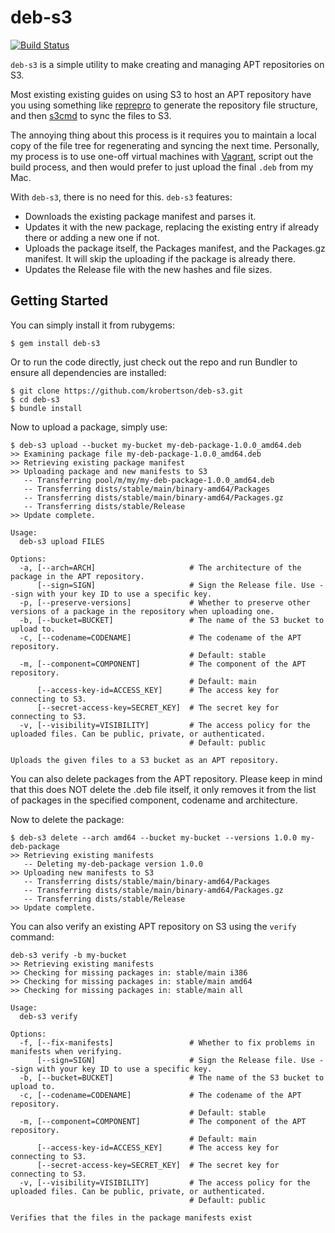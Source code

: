 # deb-s3

[![Build Status](https://travis-ci.org/krobertson/deb-s3.svg?branch=master)](https://travis-ci.org/krobertson/deb-s3)

`deb-s3` is a simple utility to make creating and managing APT repositories on
S3.

Most existing existing guides on using S3 to host an APT repository have you
using something like [reprepro](http://mirrorer.alioth.debian.org/) to generate
the repository file structure, and then [s3cmd](http://s3tools.org/s3cmd) to
sync the files to S3.

The annoying thing about this process is it requires you to maintain a local
copy of the file tree for regenerating and syncing the next time. Personally,
my process is to use one-off virtual machines with
[Vagrant](http://vagrantup.com), script out the build process, and then would
prefer to just upload the final `.deb` from my Mac.

With `deb-s3`, there is no need for this. `deb-s3` features:

* Downloads the existing package manifest and parses it.
* Updates it with the new package, replacing the existing entry if already
  there or adding a new one if not.
* Uploads the package itself, the Packages manifest, and the Packages.gz
  manifest. It will skip the uploading if the package is already there.
* Updates the Release file with the new hashes and file sizes.

## Getting Started

You can simply install it from rubygems:

```console
$ gem install deb-s3
```

Or to run the code directly, just check out the repo and run Bundler to ensure
all dependencies are installed:

```console
$ git clone https://github.com/krobertson/deb-s3.git
$ cd deb-s3
$ bundle install
```

Now to upload a package, simply use:

```console
$ deb-s3 upload --bucket my-bucket my-deb-package-1.0.0_amd64.deb
>> Examining package file my-deb-package-1.0.0_amd64.deb
>> Retrieving existing package manifest
>> Uploading package and new manifests to S3
   -- Transferring pool/m/my/my-deb-package-1.0.0_amd64.deb
   -- Transferring dists/stable/main/binary-amd64/Packages
   -- Transferring dists/stable/main/binary-amd64/Packages.gz
   -- Transferring dists/stable/Release
>> Update complete.
```

```
Usage:
  deb-s3 upload FILES

Options:
  -a, [--arch=ARCH]                     # The architecture of the package in the APT repository.
      [--sign=SIGN]                     # Sign the Release file. Use --sign with your key ID to use a specific key.
  -p, [--preserve-versions]             # Whether to preserve other versions of a package in the repository when uploading one.
  -b, [--bucket=BUCKET]                 # The name of the S3 bucket to upload to.
  -c, [--codename=CODENAME]             # The codename of the APT repository.
                                        # Default: stable
  -m, [--component=COMPONENT]           # The component of the APT repository.
                                        # Default: main
      [--access-key-id=ACCESS_KEY]      # The access key for connecting to S3.
      [--secret-access-key=SECRET_KEY]  # The secret key for connecting to S3.
  -v, [--visibility=VISIBILITY]         # The access policy for the uploaded files. Can be public, private, or authenticated.
                                        # Default: public

Uploads the given files to a S3 bucket as an APT repository.
```

You can also delete packages from the APT repository. Please keep in mind that
this does NOT delete the .deb file itself, it only removes it from the list of
packages in the specified component, codename and architecture.

Now to delete the package:
```console
$ deb-s3 delete --arch amd64 --bucket my-bucket --versions 1.0.0 my-deb-package
>> Retrieving existing manifests
   -- Deleting my-deb-package version 1.0.0
>> Uploading new manifests to S3
   -- Transferring dists/stable/main/binary-amd64/Packages
   -- Transferring dists/stable/main/binary-amd64/Packages.gz
   -- Transferring dists/stable/Release
>> Update complete.

````

You can also verify an existing APT repository on S3 using the `verify` command:

```console
deb-s3 verify -b my-bucket
>> Retrieving existing manifests
>> Checking for missing packages in: stable/main i386
>> Checking for missing packages in: stable/main amd64
>> Checking for missing packages in: stable/main all
```

```
Usage:
  deb-s3 verify

Options:
  -f, [--fix-manifests]                 # Whether to fix problems in manifests when verifying.
      [--sign=SIGN]                     # Sign the Release file. Use --sign with your key ID to use a specific key.
  -b, [--bucket=BUCKET]                 # The name of the S3 bucket to upload to.
  -c, [--codename=CODENAME]             # The codename of the APT repository.
                                        # Default: stable
  -m, [--component=COMPONENT]           # The component of the APT repository.
                                        # Default: main
      [--access-key-id=ACCESS_KEY]      # The access key for connecting to S3.
      [--secret-access-key=SECRET_KEY]  # The secret key for connecting to S3.
  -v, [--visibility=VISIBILITY]         # The access policy for the uploaded files. Can be public, private, or authenticated.
                                        # Default: public

Verifies that the files in the package manifests exist
```


